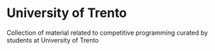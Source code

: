 # University of Trento
Collection of material related to competitive programming curated by students at University of Trento
